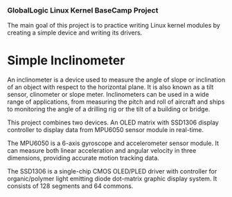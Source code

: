 
### GlobalLogic Linux Kernel BaseCamp Project
The main goal of this project is to practice writing Linux kernel modules by creating a simple device and writing its drivers.

# Simple Inclinometer


An inclinometer is a device used to measure the angle of slope or inclination of an object with respect to the horizontal plane. It is also known as a tilt sensor, clinometer or slope meter. Inclinometers can be used in a wide range of applications, from measuring the pitch and roll of aircraft and ships to monitoring the angle of a drilling rig or the tilt of a building or bridge.

This project combines two devices. An OLED matrix with SSD1306 display controller to display data from MPU6050 sensor module in real-time.

The MPU6050 is a 6-axis gyroscope and accelerometer sensor module. It can measure both linear acceleration and angular velocity in three dimensions, providing accurate motion tracking data.

The SSD1306 is a single-chip CMOS OLED/PLED driver with controller for organic/polymer light emitting diode dot-matrix graphic display system. It consists of 128 segments and 64 commons.

